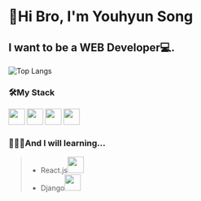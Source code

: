 # 👊Hi Bro, I'm Youhyun Song
## I want to be a WEB Developer💻.

![Top Langs](https://github-readme-stats.vercel.app/api/top-langs/?username=songyouhyun&layout=compact)
### 🛠My Stack
<code><img height="32px" src="https://w7.pngwing.com/pngs/47/692/png-transparent-responsive-web-design-html-logo-world-wide-web-angle-text-rectangle.png"></code>
<code><img height="32px" src="https://blog.kakaocdn.net/dn/bmwivs/btqBADQDtuy/rxWHuyT0EoIn0Ir0Q9e2Q1/img.png"></code>
<code><img height="32px" src="https://cdn.worldvectorlogo.com/logos/javascript.svg"></code>
<code><img height="32px" src="https://cdn.icon-icons.com/icons2/2107/PNG/512/file_type_python_icon_130221.png"></code>



**<h3> 🙋🏻‍♂️And I will learning...</h3>**
> * React.js<img height="32px" src="https://cdn.auth0.com/blog/react-js/react.png">
> * Django<img height="32px" src="https://blog.kakaocdn.net/dn/cVaSOX/btqD9jVw36X/jHpIEqn2EAk7xdKMMmpEP0/img.png">
